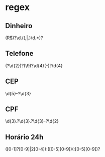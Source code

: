 # regex

## Dinheiro
(R\$)?\d.((\,|\.)\d.*)?

## Telefone
\(?\d{2}\)?(\9)?\d{4}(\-)?\d{4}

## CEP
\d{5}\-?\d{3}

## CPF
\d{3}\.?\d{3}\.?\d{3}\-?\d{2}

## Horário 24h
([0-1]?[0-9]|2[0-4]):([0-5][0-9])(:[0-5][0-9])?


